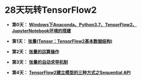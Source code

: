 # 28天玩转TensorFlow2



+ **第0天： [Windows下Anaconda、Python3.7、TensorFlow2、JupyterNotebook环境的搭建](https://github.com/Anfany/Learning-TensorFlow2-in-28-days/blob/master/0.md)**

+ **第1天： [张量(Tensor：TensorFlow2基本数据结构)](https://github.com/Anfany/Learning-TensorFlow2-in-28-days/blob/master/1_tensor.ipynb)**

+ **第2天： [张量的运算操作](https://github.com/Anfany/Learning-TensorFlow2-in-28-days/blob/master/2_tensor_operation.ipynb)**

+ **第3天： [张量的自动求导机制](https://github.com/Anfany/Learning-TensorFlow2-in-28-days/blob/master/3_tensor_derivative.ipynb)**

+ **第4天： [TensorFlow2建立模型的三种方式之Sequential API](https://github.com/Anfany/Learning-TensorFlow2-in-28-days/blob/master/4_tf.keras_model_Sequential.md.ipynb)**
